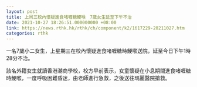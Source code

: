 ```yaml
---
layout: post
title: 上周三校內懷疑進食啫喱糖鯁喉　7歲女生延至下午不治
date: 2021-10-27 18:26:51.000000000 +08:00
link: https://news.rthk.hk/rthk/ch/component/k2/1617229-20211027.htm
categories: rthk
---
```


一名7歲小二女生，上星期三在校內懷疑進食啫喱糖時鯁喉送院，延至今日下午1時28分不治。

該名外籍女生就讀香港潮商學校，校方早前表示，女童懷疑在小息期間進食啫喱糖時鯁喉，一度呼吸困難昏迷，由老師進行急救，之後送往瑪麗醫院搶救。
